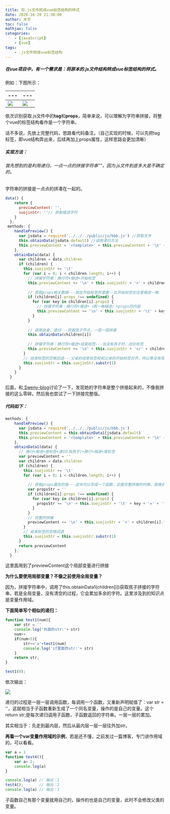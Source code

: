 ```yaml
---
title: 将.js文件转成vue标签结构的样式
date: 2020-10-20 21:30:00
author: 木华
toc: false
mathjax: false
categories: 
    - [javaScript]
    - [vue]
tags:
    - .js文件转成vue标签结构
---
```


##### 在vue项目中，有一个需求是：将原本的.js文件结构转成vue标签结构的样式。

例如：下图所示：

| --- | --- |
| ---   |       ---            |
| ![](/images/2020102021.png) |  ![](/images/2020102022.png) |

依次识别获取.js文件中的**tag**和**props**，简单来说，可以理解为字符串拼接，将整个vue的标签结构看作是一个字符串。

话不多说，先放上完整代码，思路看代码备注。（自己实现的时候，可以先把tag标签，即vue结构弄出来，后续再加上props属性，这样思路会更加清晰）

##### 实现方法：

###### 首先想到的是利用递归，一点一点的拼接字符串""，因为.js文件到底多大是不确定的。

字符串的拼接是一点点的拼凑在一起的。

```javascript
data() {
    return {
      previewContent: '',
      suojinStr: ''// 获取缩进字符
    }
  },
 methods: {
    handlePreview() {
      var jsdata = require('../../../public/js/bbb.js') //获取文件
      this.obtainData(jsdata.default) //调用递归方法
      this.previewContent = '<template>' + this.previewContent + '\n' + '</template>'
    },
    obtainData(data) {
      var children = data.children
      if (children) {
        this.suojinStr += '\t'
        for (var i = 0; i < children.length; i++) {
          // 拼接字符串：换行符+缩进+开始标签
          this.previewContent += '\n' + this.suojinStr + '<' + children[i].tag + '>'
            
          // 获取props相关数据---放在开始标签的里面--比开始标签在往里缩进一格
          if (children[i].props !== undefined) {
            for (var key in children[i].props) {
              // 拼接字符串：换行符+缩进+（再一格缩进）+props的内容
              this.previewContent += '\n' + this.suojinStr + '\t' + key + '=' + '"' + children[i].props[key] + '"'
            }
          }
            
          // 调用自身，递归---挖掘孩子节点，一层一层拼接
          this.obtainData(children[i])
          
          // 拼接字符串：换行符+缩进+结束标签---当没有孩子时，闭合标签
          this.previewContent += '\n' + this.suojinStr + '</' + children[i].tag + '>'
        }
        // 结束标签的空格回退---父亲的结束标签和和父亲的开始标签对齐，所以等没有孩子时，回退一格缩进
        this.suojinStr = this.suojinStr.substr(1)
      }
    }
  }
```

后面，和[ Sweny-blog](https://www.sunwenyue.top/)讨论了一下，发现她的字符串是整个拼接起来的，不像我拼接的这么零碎。然后我也尝试了一下拼接完整版。

##### 代码如下：

```javascript
methods: {
    handlePreview() {
      var jsdata = require('../../../public/js/bbb.js')
      this.previewContent = this.obtainData1(jsdata.default)
      this.previewContent = '<template>' + this.previewContent + '\n' + '</template>'
    },
    obtainData1(data) {
      // 换行+缩进+首标签+递归(找孩子)+换行+缩进+尾标签
      var previewContent = ''
      var children = data.children
      if (children) {
        this.suojinStr += '\t'
        for (var i = 0; i < children.length; i++) {
          
          // 获取props属性的值---这块可以写成一个函数，后面完整拼接的时候，直接调用就行了
          var propsStr = ''
          if (children[i].props !== undefined) {
            for (var key in children[i].props) {
              propsStr += '\n' + this.suojinStr + '\t' + key + '=' + '"' + children[i].props[key] + '"'
            }
          }
          // 完整的拼接
          previewContent += '\n' + this.suojinStr + '<' + children[i].tag + '>' + propsStr + this.obtainData1(children[i]) + '\n' + this.suojinStr + '</' + children[i].tag + '>'
        }
        // 结束标签的空格回退
        this.suojinStr = this.suojinStr.substr(1)
      }
      return previewContent
    },
  }
```

这里面用到了previewContent这个局部变量进行拼接

**为什么要使用局部变量？不像之前使用全局变量？**

因为，拼接字符串中，调用了this.obtainData1(children[i])获取孩子拼接的字符串，若是全局变量，没有清空的过程，它会累加多余的字符。这里涉及到的知识点是变量作用域。

**下面简单写个相似的递归：**

```javascript
function test1(num){
    var str = ''
    console.log('外面的str:'+ str)
    num++
    if(num<5){
        str+='a'+test1(num)
        console.log('if里面的str:'+ str)
    }
    return str;
}

test1(0);
```

依次输出：

![](/images/2020102023.png)

递归的过程是一层一层调用函数，每调用一个函数，又重新声明赋值了：var str = ''，这就相当于子函数重新生成了一个同名变量，操作的是自己的变量。这个return str;是每次递归调用子函数，子函数返回的字符串。一层一层的累加。

其实相当于：先走到最内层，然后从最内层一层一层往外加str。

**再看一个var变量作用域的示例**，若是还不懂，之前发过一篇博客，专门讲作用域的，可以看看。

```javascript
var a = 1
function test4(){
    var a= 2;
    console.log(a)
}

console.log(a) // 输出：1
test4();       // 输出：2
console.log(a) // 输出：1
```

子函数自己有那个变量就用自己的，操作的也是自己的变量，此时不会修改父类的变量。